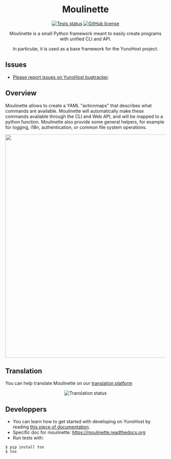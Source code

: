 <h1 align="center">Moulinette</h1>

<div align="center">
 
[![Tests status](https://github.com/YunoHost/moulinette/actions/workflows/tox.yml/badge.svg)](https://github.com/YunoHost/moulinette/actions/workflows/tox.yml)
[![GitHub license](https://img.shields.io/github/license/YunoHost/moulinette)](https://github.com/YunoHost/moulinette/blob/dev/LICENSE)

 
Moulinette is a small Python framework meant to easily create programs with unified CLI and API.

In particular, it is used as a base framework for the YunoHost project.
 
</div>

Issues
------

- [Please report issues on YunoHost bugtracker](https://github.com/YunoHost/issues).

Overview
--------

Moulinette allows to create a YAML "actionmaps" that describes what commands are available. Moulinette will automatically make these commands available through the CLI and Web API, and will be mapped to a python function. Moulinette also provide some general helpers, for example for logging, i18n, authentication, or common file system operations.

<div align="center"><img src="doc/actionsmap.png" width="700" /></div>

Translation
-----------

You can help translate Moulinette on our [translation platform](https://translate.yunohost.org/engage/yunohost/?utm_source=widget)

<div align="center"><img src="https://translate.yunohost.org/widgets/yunohost/-/moulinette/horizontal-auto.svg" alt="Translation status" /></div>

Developpers
-----------

- You can learn how to get started with developing on YunoHost by reading [this piece of documentation](https://yunohost.org/dev).
- Specific doc for moulinette: https://moulinette.readthedocs.org
- Run tests with:

```
$ pip install tox
$ tox
```
